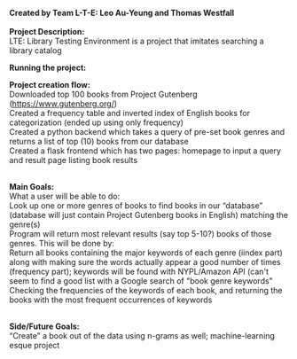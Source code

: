 **Created by Team L-T-E: Leo Au-Yeung and Thomas Westfall** <br /><br />
**Project Description:** <br />
LTE: Library Testing Environment is a project that imitates searching a library catalog<br />

**Running the project:**


**Project creation flow:**<br />
Downloaded top 100 books from Project Gutenberg (https://www.gutenberg.org/)<br />
Created a frequency table and inverted index of English books for categorization (ended up using only frequency) <br />
Created a python backend which takes a query of pre-set book genres and returns a list of top (10) books from our database<br />
Created a flask frontend which has two pages: homepage to input a query and result page listing book results<br /><br />

**Main Goals:** <br />
What a user will be able to do: <br />
Look up one or more genres of books to find books in our “database” (database will just contain Project Gutenberg books in English) matching the genre(s) <br />
Program will return most relevant results (say top 5-10?) books of those genres. This will be done by: <br />
Return all books containing the major keywords of each genre (iindex part) along with making sure the words actually appear a good number of times (frequency part); keywords will be found with NYPL/Amazon API (can't seem to find a good list with a Google search of "book genre keywords"<br />
Checking the frequencies of the keywords of each book, and returning the books with the most frequent occurrences of keywords <br /> <br />

**Side/Future Goals:** <br />
“Create” a book out of the data using n-grams as well; machine-learning esque project
